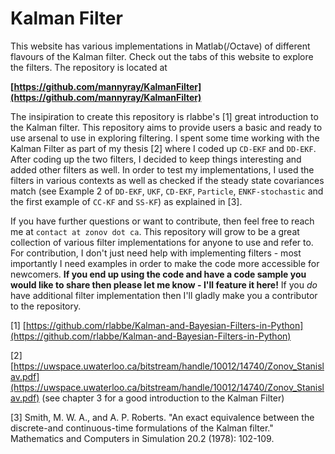 # Kalman Filter

This website has various implementations in Matlab(/Octave) of different flavours of the Kalman filter. Check out the tabs of this website to explore the filters. The repository is located at

**[https://github.com/mannyray/KalmanFilter](https://github.com/mannyray/KalmanFilter)**


The insipiration to create this repository is rlabbe's \[1] great introduction to the Kalman filter. This repository aims to provide users a basic and ready to use arsenal to use in exploring filtering. I spent some time working with the Kalman Filter as part of my thesis \[2] where I coded up `CD-EKF` and `DD-EKF`. After coding up the two filters, I decided to keep things interesting and added other filters as well. In order to test my implementations, I used the filters in various contexts as well as checked if the steady state covariances match (see Example 2 of `DD-EKF`, `UKF`, `CD-EKF`, `Particle`, `ENKF-stochastic` and the first example of `CC-KF` and `SS-KF`) as explained in \[3].


If you have further questions or want to contribute, then feel free to reach me at `contact at zonov dot ca`. This repository will grow to be a great collection of various filter implementations for anyone to use and refer to. For contribution, I don't just need help with implementing filters - most importantly I need examples in order to make the code more accessible for newcomers. **If you end up using the code and have a code sample you would like to share then please let me know - I'll feature it here!** If you _do_ have additional filter implementation then I'll gladly make you a contributor to the repository.


\[1] [https://github.com/rlabbe/Kalman-and-Bayesian-Filters-in-Python](https://github.com/rlabbe/Kalman-and-Bayesian-Filters-in-Python)

\[2] [https://uwspace.uwaterloo.ca/bitstream/handle/10012/14740/Zonov_Stanislav.pdf](https://uwspace.uwaterloo.ca/bitstream/handle/10012/14740/Zonov_Stanislav.pdf) (see chapter 3 for a good introduction to the Kalman Filter) 

\[3] Smith, M. W. A., and A. P. Roberts. "An exact equivalence between the discrete-and continuous-time formulations of the Kalman filter." Mathematics and Computers in Simulation 20.2 (1978): 102-109.
